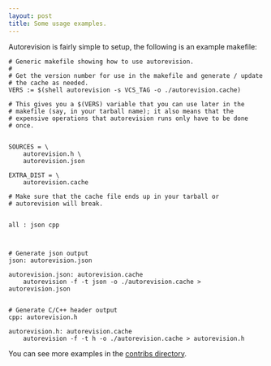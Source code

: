 ```yaml
---
layout: post
title: Some usage examples.
---
```


Autorevision is fairly simple to setup, the following is an example makefile:


```make
# Generic makefile showing how to use autorevision.
#
# Get the version number for use in the makefile and generate / update
# the cache as needed.
VERS := $(shell autorevision -s VCS_TAG -o ./autorevision.cache)

# This gives you a $(VERS) variable that you can use later in the
# makefile (say, in your tarball name); it also means that the
# expensive operations that autorevision runs only have to be done
# once.


SOURCES = \
	autorevision.h \
	autorevision.json

EXTRA_DIST = \
	autorevision.cache

# Make sure that the cache file ends up in your tarball or
# autorevision will break.


all : json cpp



# Generate json output
json: autorevision.json

autorevision.json: autorevision.cache
	autorevision -f -t json -o ./autorevision.cache > autorevision.json


# Generate C/C++ header output
cpp: autorevision.h

autorevision.h: autorevision.cache
	autorevision -f -t h -o ./autorevision.cache > autorevision.h

```


You can see more examples in the [contribs directory](https://github.com/Autorevision/autorevision/tree/master/contribs).
